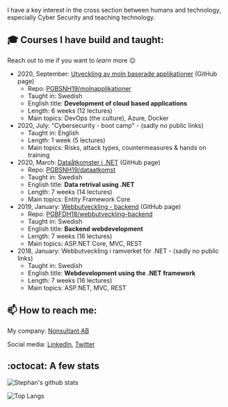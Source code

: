 I have a key interest in the cross section between humans and technology, especially Cyber Security and teaching technology.

## :mortar_board: Courses I have build and taught:

Reach out to me if you want to *learn* more :wink:

- 2020, September: [Utveckling av moln baserade applikationer](https://pgbsnh19.github.io/molnapplikationer/) (GitHub page)
  - Repo: [PGBSNH19/molnapplikationer](https://github.com/PGBSNH19/molnapplikationer)
  - Taught in: Swedish
  - English title: **Development of cloud based applications**
  - Length: 6 weeks (12 lectures)
  - Main topics: DevOps (the culture), Azure, Docker
- 2020, July: "Cybersecurity - boot camp" - (sadly no public links)
  - Taught in: English
  - Length: 1 week (5 lectures)
  - Main topics: Risks, attack types, countermeasures & hands on training
- 2020, March: [Dataåtkomster i .NET](https://pgbsnh19.github.io/dataatkomst/) (GitHub page)
  - Repo: [PGBSNH19/dataatkomst](https://github.com/PGBSNH19/dataatkomst)
  - Taught in: Swedish
  - English title: **Data retrival using .NET**
  - Length: 7 weeks (14 lectures)
  - Main topics: Entity Framework Core
- 2019, January: [Webbutveckling - backend](https://pgbfdh18.github.io/webbutveckling-backend/) (GitHub page)
  - Repo: [PGBFDH18/webbutveckling-backend](https://github.com/PGBFDH18/webbutveckling-backend)
  - Taught in: Swedish
  - English title: **Backend webdevelopment**
  - Length: 7 weeks (16 lectures)
  - Main topics: ASP.NET Core, MVC, REST
- 2018, January: Webbutveckling i ramverket för .NET - (sadly no public links)
  - Taught in: Swedish
  - English title: **Webdevelopment using the .NET framework**
  - Length: 7 weeks (16 lectures)
  - Main topics: ASP.NET, MVC, REST

## :mailbox: How to reach me:

My company: [Nonsultant AB](https://nonsultant.com)

Social media: [LinkedIn](https://www.linkedin.com/in/skjohansen/), [Twitter](https://twitter.com/skjohansen)

## :octocat: A few stats
![Stephan's github stats](https://github-readme-stats.vercel.app/api?username=skjohansen)

![Top Langs](https://github-readme-stats.vercel.app/api/top-langs/?username=skjohansen&layout=compact)

<!--
**skjohansen/skjohansen** is a ✨ _special_ ✨ repository because its `README.md` (this file) appears on your GitHub profile.

Here are some ideas to get you started:

- 🔭 I’m currently working on ...
- 🌱 I’m currently learning ...
- 👯 I’m looking to collaborate on ...
- 🤔 I’m looking for help with ...
- 💬 Ask me about ...
- 📫 How to reach me: ...
- 😄 Pronouns: ...
- ⚡ Fun fact: ...
-->
